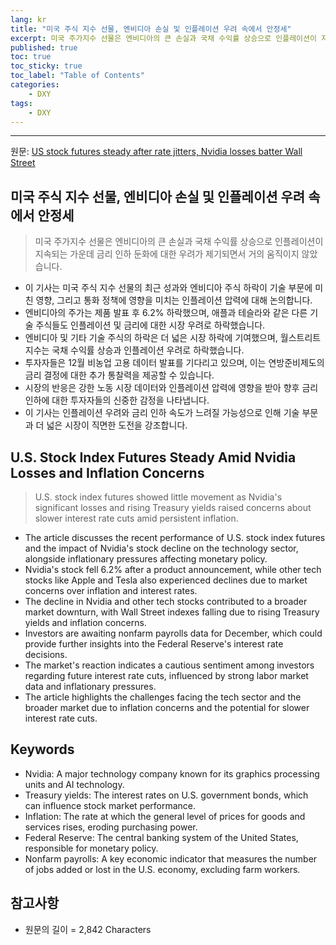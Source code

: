 ```yaml
---
lang: kr
title: "미국 주식 지수 선물, 엔비디아 손실 및 인플레이션 우려 속에서 안정세"
excerpt: 미국 주가지수 선물은 엔비디아의 큰 손실과 국채 수익률 상승으로 인플레이션이 지속되는 가운데 금리 인하 둔화에 대한 우려가 제기되면서 거의 움직이지 않았습니다.
published: true
toc: true
toc_sticky: true
toc_label: "Table of Contents"
categories:
    - DXY
tags:
    - DXY
---
```


---

  원문: [US stock futures steady after rate jitters, Nvidia losses batter Wall Street](https://www.investing.com/news/stock-market-news/us-stock-futures-steady-after-rate-jitters-nvidia-losses-batter-wall-street-3801671)

## 미국 주식 지수 선물, 엔비디아 손실 및 인플레이션 우려 속에서 안정세

> 미국 주가지수 선물은 엔비디아의 큰 손실과 국채 수익률 상승으로 인플레이션이 지속되는 가운데 금리 인하 둔화에 대한 우려가 제기되면서 거의 움직이지 않았습니다.


- 이 기사는 미국 주식 지수 선물의 최근 성과와 엔비디아 주식 하락이 기술 부문에 미친 영향, 그리고 통화 정책에 영향을 미치는 인플레이션 압력에 대해 논의합니다.
- 엔비디아의 주가는 제품 발표 후 6.2% 하락했으며, 애플과 테슬라와 같은 다른 기술 주식들도 인플레이션 및 금리에 대한 시장 우려로 하락했습니다.
- 엔비디아 및 기타 기술 주식의 하락은 더 넓은 시장 하락에 기여했으며, 월스트리트 지수는 국채 수익률 상승과 인플레이션 우려로 하락했습니다.
- 투자자들은 12월 비농업 고용 데이터 발표를 기다리고 있으며, 이는 연방준비제도의 금리 결정에 대한 추가 통찰력을 제공할 수 있습니다.
- 시장의 반응은 강한 노동 시장 데이터와 인플레이션 압력에 영향을 받아 향후 금리 인하에 대한 투자자들의 신중한 감정을 나타냅니다.
- 이 기사는 인플레이션 우려와 금리 인하 속도가 느려질 가능성으로 인해 기술 부문과 더 넓은 시장이 직면한 도전을 강조합니다.

## U.S. Stock Index Futures Steady Amid Nvidia Losses and Inflation Concerns

> U.S. stock index futures showed little movement as Nvidia's significant losses and rising Treasury yields raised concerns about slower interest rate cuts amid persistent inflation.


- The article discusses the recent performance of U.S. stock index futures and the impact of Nvidia's stock decline on the technology sector, alongside inflationary pressures affecting monetary policy.
- Nvidia's stock fell 6.2% after a product announcement, while other tech stocks like Apple and Tesla also experienced declines due to market concerns over inflation and interest rates.
- The decline in Nvidia and other tech stocks contributed to a broader market downturn, with Wall Street indexes falling due to rising Treasury yields and inflation concerns.
- Investors are awaiting nonfarm payrolls data for December, which could provide further insights into the Federal Reserve's interest rate decisions.
- The market's reaction indicates a cautious sentiment among investors regarding future interest rate cuts, influenced by strong labor market data and inflationary pressures.
- The article highlights the challenges facing the tech sector and the broader market due to inflation concerns and the potential for slower interest rate cuts.

## Keywords

- Nvidia: A major technology company known for its graphics processing units and AI technology.
- Treasury yields: The interest rates on U.S. government bonds, which can influence stock market performance.
- Inflation: The rate at which the general level of prices for goods and services rises, eroding purchasing power.
- Federal Reserve: The central banking system of the United States, responsible for monetary policy.
- Nonfarm payrolls: A key economic indicator that measures the number of jobs added or lost in the U.S. economy, excluding farm workers.

## 참고사항

- 원문의 길이 = 2,842 Characters

